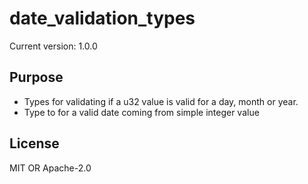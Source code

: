 # date_validation_types 

Current version: 1.0.0

## Purpose

- Types for validating if a u32 value is valid for a  day, month or year.
- Type to for a valid date coming from simple integer value

## License

MIT OR Apache-2.0
